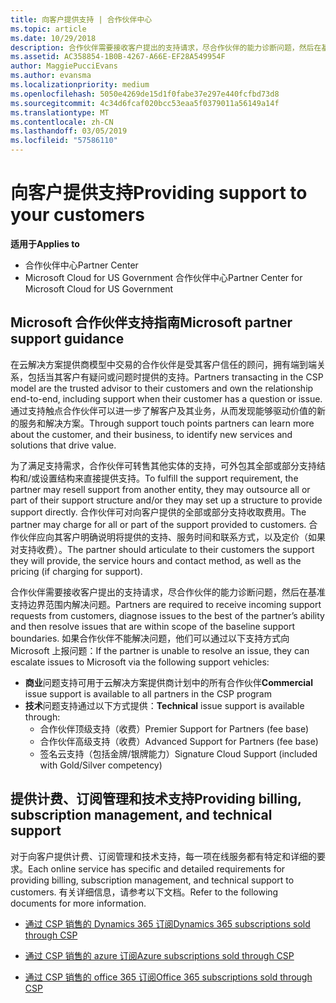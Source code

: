 ```yaml
---
title: 向客户提供支持 | 合作伙伴中心
ms.topic: article
ms.date: 10/29/2018
description: 合作伙伴需要接收客户提出的支持请求，尽合作伙伴的能力诊断问题，然后在基准支持边界范围内解决问题。
ms.assetid: AC358854-1B0B-4267-A66E-EF28A549954F
author: MaggiePucciEvans
ms.author: evansma
ms.localizationpriority: medium
ms.openlocfilehash: 5050e4269de15d1f0fabe37e297e440fcfbd73d8
ms.sourcegitcommit: 4c34d6fcaf020bcc53eaa5f0379011a56149a14f
ms.translationtype: MT
ms.contentlocale: zh-CN
ms.lasthandoff: 03/05/2019
ms.locfileid: "57586110"
---
```

# <a name="providing-support-to-your-customers"></a><span data-ttu-id="e4f4d-103">向客户提供支持</span><span class="sxs-lookup"><span data-stu-id="e4f4d-103">Providing support to your customers</span></span>

<span data-ttu-id="e4f4d-104">**适用于**</span><span class="sxs-lookup"><span data-stu-id="e4f4d-104">**Applies to**</span></span>

-  <span data-ttu-id="e4f4d-105">合作伙伴中心</span><span class="sxs-lookup"><span data-stu-id="e4f4d-105">Partner Center</span></span>
-  <span data-ttu-id="e4f4d-106">Microsoft Cloud for US Government 合作伙伴中心</span><span class="sxs-lookup"><span data-stu-id="e4f4d-106">Partner Center for Microsoft Cloud for US Government</span></span>


## <a name="microsoft-partner-support-guidance"></a><span data-ttu-id="e4f4d-107">Microsoft 合作伙伴支持指南</span><span class="sxs-lookup"><span data-stu-id="e4f4d-107">Microsoft partner support guidance</span></span>

<span data-ttu-id="e4f4d-108">在云解决方案提供商模型中交易的合作伙伴是受其客户信任的顾问，拥有端到端关系，包括当其客户有疑问或问题时提供的支持。</span><span class="sxs-lookup"><span data-stu-id="e4f4d-108">Partners transacting in the CSP model are the trusted advisor to their customers and own the relationship end-to-end, including support when their customer has a question or issue.</span></span> <span data-ttu-id="e4f4d-109">通过支持触点合作伙伴可以进一步了解客户及其业务，从而发现能够驱动价值的新的服务和解决方案。</span><span class="sxs-lookup"><span data-stu-id="e4f4d-109">Through support touch points partners can learn more about the customer, and their business, to identify new services and solutions that drive value.</span></span>

<span data-ttu-id="e4f4d-110">为了满足支持需求，合作伙伴可转售其他实体的支持，可外包其全部或部分支持结构和/或设置结构来直接提供支持。</span><span class="sxs-lookup"><span data-stu-id="e4f4d-110">To fulfill the support requirement, the partner may resell support from another entity, they may outsource all or part of their support structure and/or they may set up a structure to provide support directly.</span></span>  <span data-ttu-id="e4f4d-111">合作伙伴可对向客户提供的全部或部分支持收取费用。</span><span class="sxs-lookup"><span data-stu-id="e4f4d-111">The partner may charge for all or part of the support provided to customers.</span></span> <span data-ttu-id="e4f4d-112">合作伙伴应向其客户明确说明将提供的支持、服务时间和联系方式，以及定价（如果对支持收费）。</span><span class="sxs-lookup"><span data-stu-id="e4f4d-112">The partner should articulate to their customers the support they will provide, the service hours and contact method, as well as the pricing (if charging for support).</span></span> 

<span data-ttu-id="e4f4d-113">合作伙伴需要接收客户提出的支持请求，尽合作伙伴的能力诊断问题，然后在基准支持边界范围内解决问题。</span><span class="sxs-lookup"><span data-stu-id="e4f4d-113">Partners are required to receive incoming support requests from customers, diagnose issues to the best of the partner’s ability and then resolve issues that are within scope of the baseline support boundaries.</span></span> <span data-ttu-id="e4f4d-114">如果合作伙伴不能解决问题，他们可以通过以下支持方式向 Microsoft 上报问题：</span><span class="sxs-lookup"><span data-stu-id="e4f4d-114">If the partner is unable to resolve an issue, they can escalate issues to Microsoft via the following support vehicles:</span></span>

- <span data-ttu-id="e4f4d-115">**商业**问题支持可用于云解决方案提供商计划中的所有合作伙伴</span><span class="sxs-lookup"><span data-stu-id="e4f4d-115">**Commercial** issue support is available to all partners in the CSP program</span></span>
-   <span data-ttu-id="e4f4d-116">**技术**问题支持通过以下方式提供：</span><span class="sxs-lookup"><span data-stu-id="e4f4d-116">**Technical** issue support is available through:</span></span>
    -   <span data-ttu-id="e4f4d-117">合作伙伴顶级支持（收费）</span><span class="sxs-lookup"><span data-stu-id="e4f4d-117">Premier Support for Partners (fee base)</span></span>
    -   <span data-ttu-id="e4f4d-118">合作伙伴高级支持（收费）</span><span class="sxs-lookup"><span data-stu-id="e4f4d-118">Advanced Support for Partners (fee base)</span></span>
    -   <span data-ttu-id="e4f4d-119">签名云支持（包括金牌/银牌能力）</span><span class="sxs-lookup"><span data-stu-id="e4f4d-119">Signature Cloud Support (included with Gold/Silver competency)</span></span>

## <a name="providing-billing-subscription-management-and-technical-support"></a><span data-ttu-id="e4f4d-120">提供计费、订阅管理和技术支持</span><span class="sxs-lookup"><span data-stu-id="e4f4d-120">Providing billing, subscription management, and technical support</span></span> 

<span data-ttu-id="e4f4d-121">对于向客户提供计费、订阅管理和技术支持，每一项在线服务都有特定和详细的要求。</span><span class="sxs-lookup"><span data-stu-id="e4f4d-121">Each online service has specific and detailed requirements for providing billing, subscription management, and technical support to customers.</span></span> <span data-ttu-id="e4f4d-122">有关详细信息，请参考以下文档。</span><span class="sxs-lookup"><span data-stu-id="e4f4d-122">Refer to the following documents for more information.</span></span>

-   [<span data-ttu-id="e4f4d-123">通过 CSP 销售的 Dynamics 365 订阅</span><span class="sxs-lookup"><span data-stu-id="e4f4d-123">Dynamics 365 subscriptions sold through CSP</span></span>](https://www.microsoftpartnercommunity.com/t5/CSP/Microsoft-Partner-Support-Guidance/m-p/5262#M30)

-   [<span data-ttu-id="e4f4d-124">通过 CSP 销售的 azure 订阅</span><span class="sxs-lookup"><span data-stu-id="e4f4d-124">Azure subscriptions sold through CSP</span></span>](https://www.microsoftpartnercommunity.com/t5/CSP/Microsoft-Partner-Support-Guidance/m-p/5263#M31)

-   [<span data-ttu-id="e4f4d-125">通过 CSP 销售的 office 365 订阅</span><span class="sxs-lookup"><span data-stu-id="e4f4d-125">Office 365 subscriptions sold through CSP</span></span>](https://www.microsoftpartnercommunity.com/t5/CSP/Microsoft-Partner-Support-Guidance/m-p/5264#M32)



 

 



